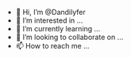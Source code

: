 - 👋 Hi, I’m @Dandilyfer
- 👀 I’m interested in ...
- 🌱 I’m currently learning ...
- 💞️ I’m looking to collaborate on ...
- 📫 How to reach me ...

<!---
Dandilyfer/Dandilyfer is a ✨ special ✨ repository because its `README.md` (this file) appears on your GitHub profile.
You can click the Preview link to take a look at your changes.
--->
